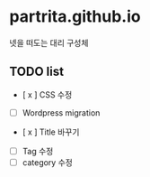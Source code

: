 # partrita.github.io
넷을 떠도는 대리 구성체

## TODO list
- [ x ] CSS 수정
- [ ] Wordpress migration
- [ x ] Title 바꾸기
- [ ] Tag 수정
- [ ] category 수정
